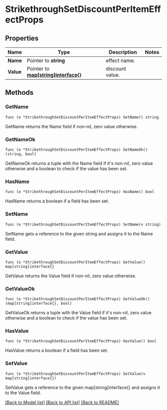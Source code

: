 # StrikethroughSetDiscountPerItemEffectProps

## Properties

Name | Type | Description | Notes
------------ | ------------- | ------------- | -------------
**Name** | Pointer to **string** | effect name. | 
**Value** | Pointer to [**map[string]interface{}**](.md) | discount value. | 

## Methods

### GetName

`func (o *StrikethroughSetDiscountPerItemEffectProps) GetName() string`

GetName returns the Name field if non-nil, zero value otherwise.

### GetNameOk

`func (o *StrikethroughSetDiscountPerItemEffectProps) GetNameOk() (string, bool)`

GetNameOk returns a tuple with the Name field if it's non-nil, zero value otherwise
and a boolean to check if the value has been set.

### HasName

`func (o *StrikethroughSetDiscountPerItemEffectProps) HasName() bool`

HasName returns a boolean if a field has been set.

### SetName

`func (o *StrikethroughSetDiscountPerItemEffectProps) SetName(v string)`

SetName gets a reference to the given string and assigns it to the Name field.

### GetValue

`func (o *StrikethroughSetDiscountPerItemEffectProps) GetValue() map[string]interface{}`

GetValue returns the Value field if non-nil, zero value otherwise.

### GetValueOk

`func (o *StrikethroughSetDiscountPerItemEffectProps) GetValueOk() (map[string]interface{}, bool)`

GetValueOk returns a tuple with the Value field if it's non-nil, zero value otherwise
and a boolean to check if the value has been set.

### HasValue

`func (o *StrikethroughSetDiscountPerItemEffectProps) HasValue() bool`

HasValue returns a boolean if a field has been set.

### SetValue

`func (o *StrikethroughSetDiscountPerItemEffectProps) SetValue(v map[string]interface{})`

SetValue gets a reference to the given map[string]interface{} and assigns it to the Value field.


[[Back to Model list]](../README.md#documentation-for-models) [[Back to API list]](../README.md#documentation-for-api-endpoints) [[Back to README]](../README.md)


